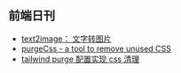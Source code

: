 ## 前端日刊

* [text2image： 文字转图片](https://text2image.jaychen.fun/)
* [purgeCss - a tool to remove unused CSS](https://purgecss.com/)
* [tailwind purge 配置实现 css 清理](https://zhuanlan.zhihu.com/p/262907776)
